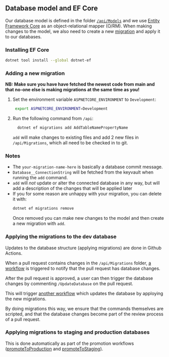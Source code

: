 ## Database model and EF Core

Our database model is defined in the folder
[`/api/Models`](/api/Models) and we use
[Entity Framework Core](https://docs.microsoft.com/en-us/ef/core/) as an
object-relational mapper (O/RM). When making changes to the model, we also need
to create a new
[migration](https://docs.microsoft.com/en-us/ef/core/managing-schemas/migrations/)
and apply it to our databases.

### Installing EF Core

```bash
dotnet tool install --global dotnet-ef
```

### Adding a new migration

**NB: Make sure you have have fetched the newest code from main and that no-one else
is making migrations at the same time as you!**

1. Set the environment variable `ASPNETCORE_ENVIRONMENT` to `Development`:

   ```bash
    export ASPNETCORE_ENVIRONMENT=Development
   ```

2. Run the following command from `/api`:
   ```bash
     dotnet ef migrations add AddTableNamePropertyName
   ```
   `add` will make changes to existing files and add 2 new files in
   `/api/Migrations`, which all need to be checked in to git.

### Notes

- The `your-migration-name-here` is basically a database commit message.
- `Database__ConnectionString` will be fetched from the keyvault when running the `add` command.
- `add` will _not_ update or alter the connected database in any way, but will add a
  description of the changes that will be applied later
- If you for some reason are unhappy with your migration, you can delete it with:
  ```bash
  dotnet ef migrations remove
  ```
  Once removed you can make new changes to the model
  and then create a new migration with `add`.

### Applying the migrations to the dev database

Updates to the database structure (applying migrations) are done in Github Actions.

When a pull request contains changes in the `/api/Migrations` folder,
[a workflow](https://github.com/equinor/inspection-data-analyzer/blob/main/.github/workflows/notifyMigrationChanges.yml)
is triggered to notify that the pull request has database changes.

After the pull request is approved, a user can then trigger the database changes by commenting
`/UpdateDatabase` on the pull request.

This will trigger
[another workflow](https://github.com/equinor/inspection-data-analyzer/blob/main/.github/workflows/updateDatabase.yml)
which updates the database by apploying the new migrations.

By doing migrations this way, we ensure that the commands themselves are scripted, and that the database
changes become part of the review process of a pull request.

### Applying migrations to staging and production databases

This is done automatically as part of the promotion workflows
([promoteToProduction](https://github.com/equinor/inspection-data-analyzer/blob/main/.github/workflows/promoteToProduction.yml)
and [promoteToStaging](https://github.com/equinor/inspection-data-analyzer/blob/main/.github/workflows/promoteToStaging.yml)).
